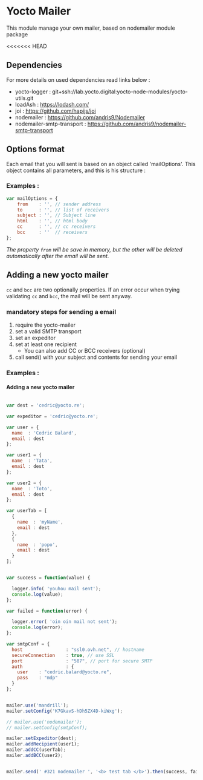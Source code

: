 # Yocto Mailer

This module manage your own mailer, based on nodemailer module package

<<<<<<< HEAD
## Dependencies

For more details on used dependencies read links below :
 - yocto-logger : git+ssh://lab.yocto.digital:yocto-node-modules/yocto-utils.git
 - loadAsh : https://lodash.com/
 - joi : https://github.com/hapijs/joi
 - nodemailer : https://github.com/andris9/Nodemailer
 - nodemailer-smtp-transport : https://github.com/andris9/nodemailer-smtp-transport


## Options format

Each email that you will sent is based on an object called 'mailOptions'.
This object contains all parameters, and this is his structure :

### Examples :

``` javascript
var mailOptions = {
    from    : '', // sender address
    to      : '', // list of receivers
    subject : '', // Subject line
    html    : '', // html body
    cc      : '', // cc receivers
    bcc     : ''  // receivers
};
```


*The property `from` will be save in memory, but the other will be deleted automatically after the email will be sent.*

## Adding a new yocto mailer

`cc` and `bcc` are two optionally properties. If an error occur when trying validating `cc` and `bcc`, the mail will be sent anyway.

### mandatory steps for sending a email

 1. require the yocto-mailer
 2. set a valid SMTP transport
 3. set an expeditor
 4. set at least one recipient
    * You can also add CC or BCC receivers (optional)
 5. call send() with your subject and contents for sending your email


### Examples :


#### Adding a new yocto mailer

```javascript

var dest = 'cedric@yocto.re';

var expeditor = 'cedric@yocto.re';

var user = {
  name  : 'Cedric Balard',
  email : dest
};

var user1 = {
  name  : 'Tata',
  email : dest
};

var user2 = {
  name  : 'Toto',
  email : dest
};

var userTab = [
  {
    name  : 'myName',
    email : dest
  },
  {
    name  : 'popo',
    email : dest
  }
];


var success = function(value) {

  logger.info( 'youhou mail sent');
  console.log(value);
};

var failed = function(error) {

  logger.error( 'oin oin mail not sent');
  console.log(error);
};

var smtpConf = {
  host                : "ssl0.ovh.net", // hostname
  secureConnection    : true, // use SSL
  port                : "587", // port for secure SMTP
  auth                : {
    user    : "cedric.balard@yocto.re",
    pass    : "mdp"
  }
};


mailer.use('mandrill');
mailer.setConfig('K7GkavS-hDh5ZX4D-kiWxg');

// mailer.use('nodemailer');
// mailer.setConfig(smtpConf);

mailer.setExpeditor(dest);
mailer.addRecipient(user1);
mailer.addCC(userTab);
mailer.addBCC(user2);


mailer.send(' #321 nodemailer ', '<b> test tab </b>').then(success, failed);
``` 
